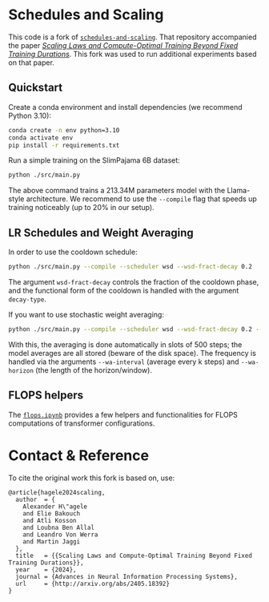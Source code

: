# Schedules and Scaling

This code is a fork of [`schedules-and-scaling`][schedules-repo]. That
repository accompanied the paper [*Scaling Laws and Compute-Optimal
Training Beyond Fixed Training Durations*][schedules-paper]. This fork
was used to run additional experiments based on that paper.

## Quickstart

Create a conda environment and install dependencies (we recommend Python
3.10):

```bash
conda create -n env python=3.10
conda activate env
pip install -r requirements.txt
```

Run a simple training on the SlimPajama 6B dataset:

```bash
python ./src/main.py
```

The above command trains a 213.34M parameters model with the Llama-style
architecture. We recommend to use the `--compile` flag that speeds up
training noticeably (up to 20% in our setup).

## LR Schedules and Weight Averaging

In order to use the cooldown schedule:

```bash
python ./src/main.py --compile --scheduler wsd --wsd-fract-decay 0.2
```

The argument `wsd-fract-decay` controls the fraction of the cooldown
phase, and the functional form of the cooldown is handled with the
argument `decay-type`.

If you want to use stochastic weight averaging:

```bash
python ./src/main.py --compile --scheduler wsd --wsd-fract-decay 0.2 --weight-average
```

With this, the averaging is done automatically in slots of 500 steps;
the model averages are all stored (beware of the disk space). The
frequency is handled via the arguments `--wa-interval` (average every k
steps) and `--wa-horizon` (the length of the horizon/window).

## FLOPS helpers

The [`flops.ipynb`](flops.ipynb) provides a few helpers and
functionalities for FLOPS computations of transformer configurations.

# Contact & Reference

To cite the original work this fork is based on, use:

```
@article{hagele2024scaling,
  author  = {
    Alexander H\"agele
    and Elie Bakouch
    and Atli Kosson
    and Loubna Ben Allal
    and Leandro Von Werra
    and Martin Jaggi
  },
  title   = {{Scaling Laws and Compute-Optimal Training Beyond Fixed Training Durations}},
  year    = {2024},
  journal = {Advances in Neural Information Processing Systems},
  url     = {http://arxiv.org/abs/2405.18392}
}
```

[schedules-repo]: https://github.com/epfml/schedules-and-scaling
[schedules-paper]: https://arxiv.org/abs/2405.18392
